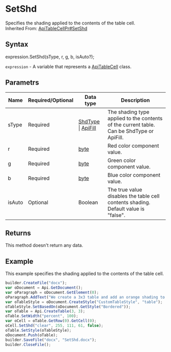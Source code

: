 # SetShd

Specifies the shading applied to the contents of the table cell.<br>Inherited From: [ApiTableCellPr#SetShd](../../ApiTableCellPr/Methods/SetShd.md)

## Syntax

expression.SetShd(sType, r, g, b, isAuto?);

`expression` - A variable that represents a [ApiTableCell](../ApiTableCell.md) class.

## Parametrs

| **Name** | **Required/Optional** | **Data type** | **Description** |
| ------------- | ------------- | ------------- | ------------- |
| sType | Required | [ShdType](../../../Enumerations/ShdType.md) &#124; [ApiFill](../../ApiFill/ApiFill.md) | The shading type applied to the contents of the current table. Can be ShdType or ApiFill. |
| r | Required | [byte](../../../Enumerations/byte.md) | Red color component value. |
| g | Required | [byte](../../../Enumerations/byte.md) | Green color component value. |
| b | Required | [byte](../../../Enumerations/byte.md) | Blue color component value. |
| isAuto | Optional | Boolean | The true value disables the table cell contents shading. Default value is "false". |

## Returns

This method doesn't return any data.

## Example

This example specifies the shading applied to the contents of the table cell.

```javascript
builder.CreateFile("docx");
var oDocument = Api.GetDocument();
var oParagraph = oDocument.GetElement(0);
oParagraph.AddText("We create a 3x3 table and add an orange shading to cell #1:");
var oTableStyle = oDocument.CreateStyle("CustomTableStyle", "table");
oTableStyle.SetBasedOn(oDocument.GetStyle("Bordered"));
var oTable = Api.CreateTable(3, 3);
oTable.SetWidth("percent", 100);
var oCell = oTable.GetRow(0).GetCell(0);
oCell.SetShd("clear", 255, 111, 61, false);
oTable.SetStyle(oTableStyle);
oDocument.Push(oTable);
builder.SaveFile("docx", "SetShd.docx");
builder.CloseFile();
```